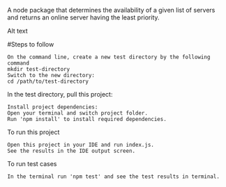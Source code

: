 A node package that determines the availability of a given list of servers and returns an online server having the least priority.

Alt text

#Steps to follow

    On the command line, create a new test directory by the following command
    mkdir test-directory
    Switch to the new directory:
    cd /path/to/test-directory

In the test directory, pull this project:

    Install project dependencies:
    Open your terminal and switch project folder.
    Run 'npm install' to install required dependencies.
   
To run this project

    Open this project in your IDE and run index.js.
    See the results in the IDE output screen.

To run test cases

    In the terminal run 'npm test' and see the test results in terminal.
